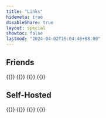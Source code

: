 ```yaml
---
title: "Links"
hidemeta: true
disableShare: true
layout: special
showtoc: false
lastmod: "2024-04-02T15:04:46+08:00"
---
```


## Friends

{{<friendLink logo="https://blog.kimiblock.top/img/Logo.webp" title="Kimiblock's Blog" word="Who host kimiblock.top" url="https://blog.kimiblock.top/">}}
{{<friendLink logo="https://lab.gb0.dev/img/avatar_hu18259482115027619534.png" title="/var" word="此处会不定时产生包含大量废话的日志文件" url="https://lab.gb0.dev/">}}
{{<friendLink logo="https://shadowrz.github.io/assets/avatar.png" title="ShadowRZ's Blog" word="Where something happens." url="https://shadowrz.github.io/blog/">}}
{{<friendLink logo="http://q1.qlogo.cn/g?b=qq&nk=1255342403&s=640" title="OceanPresent" word="Can you hear me?" url="https://oceanpresent.art/">}}

## Self-Hosted

{{<friendLink logo="https://img.yurzi.net/favicon.ico" title="Yurzi's Image Repo" word="Fox and cat will keep your image" url="https://img.yurzi.net/">}}
{{<friendLink logo="https://cloud.yurzi.net/static/img/cloudreve.svg" title="Yurzi Cloud" word="Fox and cat will keep your data" url="https://cloud.yurzi.net/">}}
{{<friendLink logo="https://pwd.yurzi.net/favicon.ico" title="Yurzi's Vaultwarden" word="Fox and cat will keep your password" url="https://pwd.yurzi.net/">}}
{{<friendLink logo="https://push.yurzi.net/static/media/ntfy-d7abf07b.svg" title="Yurzi's Ntfy" word="Fox and cat will remember to notify you" url="https://push.yurzi.net/">}}
